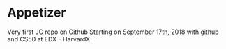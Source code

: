 # Appetizer
Very first JC repo on Github
Starting on September 17th, 2018 with github and CS50 at EDX - HarvardX
